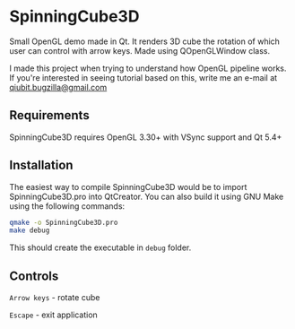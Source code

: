 SpinningCube3D
=============

Small OpenGL demo made in Qt. It renders 3D cube the rotation of
which user can control with arrow keys. Made using QOpenGLWindow class.

I made this project when trying to understand how OpenGL pipeline works.
If you're interested in seeing tutorial based on this, write me an e-mail
at qiubit.bugzilla@gmail.com

Requirements
------------

SpinningCube3D requires OpenGL 3.30+ with VSync support and Qt 5.4+

Installation
------------

The easiest way to compile SpinningCube3D would be to import SpinningCube3D.pro
into QtCreator. You can also build it using GNU Make using the following commands:

```bash
qmake -o SpinningCube3D.pro
make debug
```

This should create the executable in `debug` folder.

Controls
--------

`Arrow keys` - rotate cube

`Escape` - exit application
